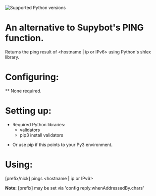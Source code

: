 ![Supported Python versions](https://img.shields.io/badge/python-3.4%2C%203.5%2C%203.6%2C%203.7%2C%203.8-blue.svg)
# An alternative to Supybot's PING function.
Returns the ping result of <hostname | ip or IPv6> using Python's shlex library.

Configuring:
===========

** None required.

Setting up:
==========

* Required Python libraries:
    - validators
    * pip3 install validators
- Or use pip if this points to your Py3 environment.

Using:
=====

[prefix/nick] pings <hostname | ip or IPv6>

**Note:** [prefix] may be set via 'config reply.whenAddressedBy.chars'
